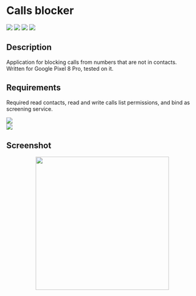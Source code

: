 # Calls blocker
<img src="https://img.shields.io/badge/Android-3DDC84?style=for-the-badge&logo=android&logoColor=white" /> <img src="https://img.shields.io/badge/java-%23ED8B00.svg?style=for-the-badge&logo=openjdk&logoColor=white" /> <img src="https://img.shields.io/badge/gradle-02303A?style=for-the-badge&logo=gradle&logoColor=white" /> <img src="https://img.shields.io/badge/Android_Studio-3DDC84?style=for-the-badge&logo=android-studio&logoColor=white" />

## Description

Application for blocking calls from numbers that are not in contacts.<br/>
Written for Google Pixel 8 Pro, tested on it.

## Requirements

Required read contacts, read and write calls list permissions, and bind as screening service.

<img src="https://img.shields.io/static/v1?label=Android+version&message=14&color=3DDC84&style=for-the-badge" /> <br/>
<img src="https://img.shields.io/static/v1?label=Android+minimum+SDK+version&message=34&color=3DDC84&style=for-the-badge" />

## Screenshot
<p align="center">
	<img src="https://github.com/IvanKalmar/block-calls/blob/master/Screenshot.png" style="width: 350px;"/>
</p>

